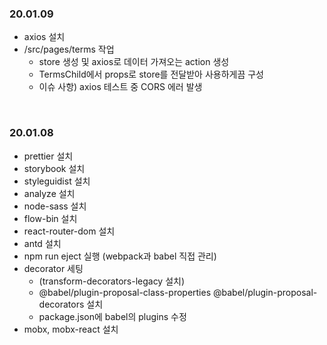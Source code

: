 ### 20.01.09
- axios 설치
- /src/pages/terms 작업
   - store 생성 및 axios로 데이터 가져오는 action 생성
   - TermsChild에서 props로 store를 전달받아 사용하게끔 구성
   - 이슈 사항) axios 테스트 중 CORS 에러 발생

<br>

### 20.01.08
- prettier 설치
- storybook 설치
- styleguidist 설치
- analyze 설치
- node-sass 설치
- flow-bin 설치
- react-router-dom 설치
- antd 설치
- npm run eject 실행 (webpack과 babel 직접 관리)
- decorator 세팅
   - (transform-decorators-legacy 설치)
   - @babel/plugin-proposal-class-properties @babel/plugin-proposal-decorators 설치
   - package.json에 babel의 plugins 수정
- mobx, mobx-react 설치